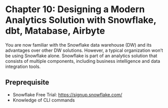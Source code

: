 # Chapter 10:  Designing a Modern Analytics Solution with Snowflake, dbt, Matabase, Airbyte

You are now familiar with the Snowflake data warehouse (DW) and its advantages over other DW solutions. However, a typical organization won’t be using Snowflake alone. Snowflake is part of an analytics solution that consists of multiple components, including business intelligence and data integration tools.

## Preprequisite

- Snowflake Free Trial: https://signup.snowflake.com/
- Knowledge of CLI commands




